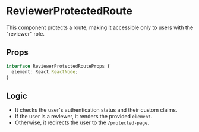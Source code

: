 # ReviewerProtectedRoute

This component protects a route, making it accessible only to users with the "reviewer" role.

## Props

```typescript
interface ReviewerProtectedRouteProps {
  element: React.ReactNode;
}
```

## Logic

- It checks the user's authentication status and their custom claims.
- If the user is a reviewer, it renders the provided `element`.
- Otherwise, it redirects the user to the `/protected-page`.
